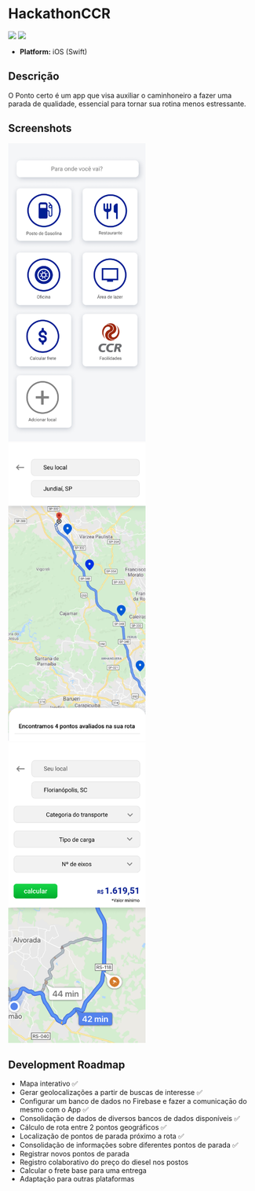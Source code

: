 # HackathonCCR

![](https://img.shields.io/badge/swift-5.2-orange.svg)
![](https://img.shields.io/badge/swiftUI-blue.svg)

* **Platform:** iOS (Swift)

## Descrição 
O Ponto certo é um app que visa auxiliar o caminhoneiro a fazer uma parada de qualidade, essencial para tornar sua rotina menos estressante.

## Screenshots
<img src="./HackatonCCR/Screenshots/Tela-Inicial.png" width="280" style="padding-right: 50px;"/><img src="./HackatonCCR/Screenshots/Paradas-Rota.png" width="280" />
<img src="./HackatonCCR/Screenshots/Calculo-Frete.jpg" width="280" />

## Development Roadmap
* Mapa interativo :white_check_mark:
* Gerar geolocalizações a partir de buscas de interesse :white_check_mark:
* Configurar um banco de dados no Firebase e fazer a comunicaçāo do mesmo com o App :white_check_mark:
* Consolidaçāo de dados de diversos bancos de dados disponíveis :white_check_mark:
* Cálculo de rota entre 2 pontos geográficos :white_check_mark:
* Localização de pontos de parada próximo a rota :white_check_mark:
* Consolidação de informações sobre diferentes pontos de parada :white_check_mark:
* Registrar novos pontos de parada
* Registro colaborativo do preço do diesel nos postos
* Calcular o frete base para uma entrega
* Adaptação para outras plataformas
